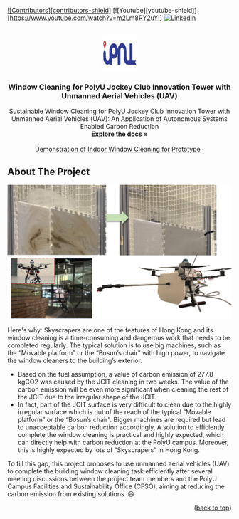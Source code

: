 [![Contributors][contributors-shield]][contributors-url]
[![Youtube][youtube-shield]][https://www.youtube.com/watch?v=m2Lm8RY2uYI]
[![LinkedIn][linkedin-shield]][linkedin-url]


<!-- PROJECT LOGO -->
<br />
<div align="center">
  <a href="https://github.com/RoboticsPolyu/WinC_UAV">
    <img src="images/logo.png" alt="Logo" width="80" height="80">
  </a>

  <h3 align="center">Window Cleaning for PolyU Jockey Club Innovation Tower with Unmanned Aerial Vehicles (UAV)</h3>

  <p align="center">
    Sustainable Window Cleaning for PolyU Jockey Club Innovation Tower with Unmanned Aerial Vehicles (UAV): An Application of Autonomous Systems Enabled Carbon Reduction
    <br />
    <a href="https://github.com/RoboticsPolyu/WinC_UAV"><strong>Explore the docs »</strong></a>
    <br />
    <br />
    <a href="https://www.youtube.com/watch?v=m2Lm8RY2uYI">Demonstration of Indoor Window Cleaning for Prototype</a>
    ·
  </p>
</div>


<!-- ABOUT THE PROJECT -->
## About The Project

[![Product Name Screen Shot][product-screenshot]](https://example.com)

Here's why:
Skyscrapers are one of the features of Hong Kong and its window cleaning is a time-consuming and dangerous work that needs to be completed regularly. The typical solution is to use big machines, such as the “Movable platform” or the “Bosun’s chair” with high power, to navigate the window cleaners to the building’s exterior. 
* Based on the fuel assumption, a value of carbon emission of 277.8 kgCO2 was caused by the JCIT cleaning in two weeks. The value of the carbon emission will be even more significant when cleaning the rest of the JCIT due to the irregular shape of the JCIT. 
* In fact, part of the JCIT surface is very difficult to clean due to the highly irregular surface which is out of the reach of the typical “Movable platform” or the “Bosun’s chair”. Bigger machines are required but lead to unacceptable carbon reduction accordingly. A solution to efficiently complete the window cleaning is practical and highly expected, which can directly help with carbon reduction at the PolyU campus. Moreover, this is highly expected by lots of “Skyscrapers” in Hong Kong. 

To fill this gap, this project proposes to use unmanned aerial vehicles (UAV) to complete the building window cleaning task efficiently after several meeting discussions between the project team members and the PolyU Campus Facilities and Sustainability Office (CFSO), aiming at reducing the carbon emission from existing solutions. :smile:

<p align="right">(<a href="#readme-top">back to top</a>)</p>

[contributors-url]: https://github.com/RoboticsPolyu/WinC_UAV
[linkedin-shield]: https://img.shields.io/badge/-LinkedIn-black.svg?style=for-the-badge&logo=linkedin&colorB=555
[linkedin-url]: https://linkedin.com/
[youtube-rul]: https://www.youtube.com/watch?v=m2Lm8RY2uYI
[product-screenshot]: images/Overview.png